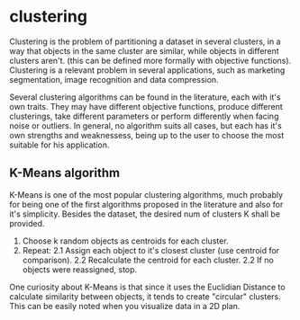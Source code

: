 # clustering

Clustering is the problem of partitioning a dataset in several clusters, in a way that objects in the same cluster are similar,
while objects in different clusters aren't. (this can be defined more formally with objective functions). Clustering is a 
relevant problem in several applications, such as marketing segmentation, image recognition and data compression. 

Several clustering algorithms can be found in the literature, each with it's own traits. They may have different objective functions, 
produce different clusterings, take different parameters or perform differently when facing noise or outliers. In general, no 
algorithm suits all cases, but each has it's own strengths and weaknessess, being up to the user to choose the most suitable for
his application. 

## K-Means algorithm 

K-Means is one of the most popular clustering algorithms, much probably for being one of the first algorithms proposed in the
literature and also for it's simplicity. Besides the dataset, the desired num of clusters K shall be provided. 

1. Choose k random objects as centroids for each cluster. 
2. Repeat:
    2.1 Assign each object to it's closest cluster (use centroid for comparison). 
    2.2 Recalculate the centroid for each cluster.
    2.2 If no objects were reassigned, stop. 
    
One curiosity about K-Means is that since it uses the Euclidian Distance to calculate similarity between objects, it tends to
create "circular" clusters. This can be easily noted when you visualize data in a 2D plan. 

